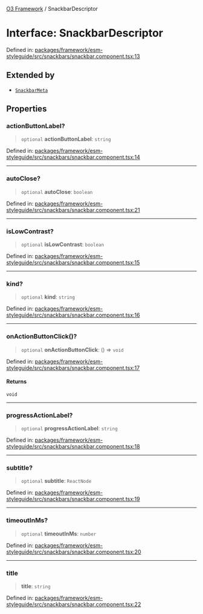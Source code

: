 [O3 Framework](../API.md) / SnackbarDescriptor

# Interface: SnackbarDescriptor

Defined in: [packages/framework/esm-styleguide/src/snackbars/snackbar.component.tsx:13](https://github.com/habeshabro/openmrs-esm-core/blob/main/packages/framework/esm-styleguide/src/snackbars/snackbar.component.tsx#L13)

## Extended by

- [`SnackbarMeta`](SnackbarMeta.md)

## Properties

### actionButtonLabel?

> `optional` **actionButtonLabel**: `string`

Defined in: [packages/framework/esm-styleguide/src/snackbars/snackbar.component.tsx:14](https://github.com/habeshabro/openmrs-esm-core/blob/main/packages/framework/esm-styleguide/src/snackbars/snackbar.component.tsx#L14)

***

### autoClose?

> `optional` **autoClose**: `boolean`

Defined in: [packages/framework/esm-styleguide/src/snackbars/snackbar.component.tsx:21](https://github.com/habeshabro/openmrs-esm-core/blob/main/packages/framework/esm-styleguide/src/snackbars/snackbar.component.tsx#L21)

***

### isLowContrast?

> `optional` **isLowContrast**: `boolean`

Defined in: [packages/framework/esm-styleguide/src/snackbars/snackbar.component.tsx:15](https://github.com/habeshabro/openmrs-esm-core/blob/main/packages/framework/esm-styleguide/src/snackbars/snackbar.component.tsx#L15)

***

### kind?

> `optional` **kind**: `string`

Defined in: [packages/framework/esm-styleguide/src/snackbars/snackbar.component.tsx:16](https://github.com/habeshabro/openmrs-esm-core/blob/main/packages/framework/esm-styleguide/src/snackbars/snackbar.component.tsx#L16)

***

### onActionButtonClick()?

> `optional` **onActionButtonClick**: () => `void`

Defined in: [packages/framework/esm-styleguide/src/snackbars/snackbar.component.tsx:17](https://github.com/habeshabro/openmrs-esm-core/blob/main/packages/framework/esm-styleguide/src/snackbars/snackbar.component.tsx#L17)

#### Returns

`void`

***

### progressActionLabel?

> `optional` **progressActionLabel**: `string`

Defined in: [packages/framework/esm-styleguide/src/snackbars/snackbar.component.tsx:18](https://github.com/habeshabro/openmrs-esm-core/blob/main/packages/framework/esm-styleguide/src/snackbars/snackbar.component.tsx#L18)

***

### subtitle?

> `optional` **subtitle**: `ReactNode`

Defined in: [packages/framework/esm-styleguide/src/snackbars/snackbar.component.tsx:19](https://github.com/habeshabro/openmrs-esm-core/blob/main/packages/framework/esm-styleguide/src/snackbars/snackbar.component.tsx#L19)

***

### timeoutInMs?

> `optional` **timeoutInMs**: `number`

Defined in: [packages/framework/esm-styleguide/src/snackbars/snackbar.component.tsx:20](https://github.com/habeshabro/openmrs-esm-core/blob/main/packages/framework/esm-styleguide/src/snackbars/snackbar.component.tsx#L20)

***

### title

> **title**: `string`

Defined in: [packages/framework/esm-styleguide/src/snackbars/snackbar.component.tsx:22](https://github.com/habeshabro/openmrs-esm-core/blob/main/packages/framework/esm-styleguide/src/snackbars/snackbar.component.tsx#L22)

